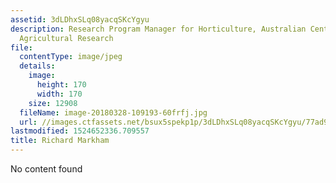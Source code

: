 ```yaml
---
assetid: 3dLDhxSLq08yacqSKcYgyu
description: Research Program Manager for Horticulture, Australian Centre for International
  Agricultural Research
file:
  contentType: image/jpeg
  details:
    image:
      height: 170
      width: 170
    size: 12908
  fileName: image-20180328-109193-60frfj.jpg
  url: //images.ctfassets.net/bsux5spekp1p/3dLDhxSLq08yacqSKcYgyu/77ad946a170243ce3c39db79839ef1d7/image-20180328-109193-60frfj.jpg
lastmodified: 1524652336.709557
title: Richard Markham
---
```

No content found